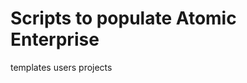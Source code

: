 Scripts to populate Atomic Enterprise
=====================================



templates
users
projects
